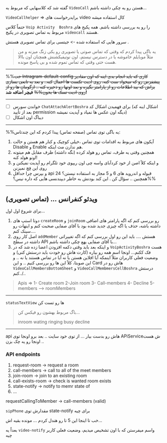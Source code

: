 گفته شد که کلاسهایی که مربوط به `VideoCall` هستن رو یه چکی داشته باشم...

`VideoCallhelper` => برایدرخواست های video کال استفاده میشه

حتماً کلاس `Voip Activity  Boshra` را رو یه بررسی داشته باشم.
همه پکیج های مربوط به تماس تصویری در پکیج `videocall` هستند.

سرور هایی که استفاده شده -> جیتسی برای تماس تصویری هستش . 

> یه باگی پیدا کردم که وقتی که تماس صوتی یا تصویری رو یکی زنگ میزنه و من مثلاً موبایلم خاموشه یا در دسترس نیستم، اون نوتیفیکشنش همچنان اون باالا هست حتی وقتی که تماس تموم شده و بی پاسخ مونده.


------------------------------------------------------------------------
 %%~~خب Intragram-default-config
  کاری که باید انجام بدی اینه که اون مقادیر پیشفرض رو که میخواد ست کنه، روی ادیت تکست ها اعمال کنه.. 
و بعد یه تابعی بسازی براش که بید اطلاعات رو از پارامتر بگیره و بعد اونها رو ذخیره کنه .. 
ارگومان ها رو از روی ادیت تسک ها بخون%%~~
**فیچر اضافه شد!**

------------------------------------------------------------------------

-  [ ] خواندن سورس `ChatAttachAlertBoshra` برای فهمیدن اشکال کد (اشکال اینه که بعد از تأیید permission دیگه اون عکس ها نمیاد و  آپدیت نمیشه)  
-  [ ] دیباگ اون اشکال
--------------------------------------------------------------------------
%%یه باگی توی تماس (صفحه تماس) پیدا کردم که این چندتاس:
1. آیکون های مربوط به اقدامات توی تماس ،خیلی کوچیک و کنار هم هستن و حالت Disable و Enable هم ندارن مث اینکه.
2. همچنین وقتی یه طرف، تماس رو هولد کرده (نگه داشته) طرف مقابل هم میتونه اونو هولد کنه! 
3. و اینکه کلاً اصن از خود کردآبای واسه چی اون ریپوی خود تلگرام رو آپدیت نمیکنن و روی این فِچ نمیزنن
4. و بپرس چرا حداقل api 24 قبوله و اندروید های 6 و 5 مجاز به استفاده نیستن؟
   همچنین .. سؤال کن . این کند بودنش به خاطر دیپندنسی هایی که داره نیس؟%%
------------------------------------------------------------------------
## ویدئو کنفرانس ... (تماس تصویری)

برای شروع اول اول...
1. دوتا استپ های `createRoom` و `joinRoom` رو بررسی کنم که اگه پارامتر های اضافی داشته باشه، حذف یا اگه چیزی جدید شده بود با آقای صفایی صحبت کنم و اینهات رو سینک کنم....
2. اصل کار روی `addMember` هستش ....  باید این رو اول بررسی کنم که اگه تغییراتی داشته در سطح API با آقای صفایی یهع چکی داشته باشم...
3. و اینکه  بعد باید وقتی دکمه افزودن اعضا زده شد که در `VoipActivityBoshra` هست فک ککنم... 
   اونجا اسم همه رو بیاره (کارت هاش رو خودت باید درستش کنی) و وضعیت فعلی کاربران مثلاً اینمکه آیا افلاین هستن یا نه آیا در تماس هستند یا نه .. و این صوبتا، کلاً این ها رو بررسی کنیم .. و این Card هاش رو در `VideoCallMembersBottomSheet` و `VideoCallMembmersCellBoshra` درستش کنم../..

>Apis => 
1- Create room 
2-Join room
3- Call-members
4- Decline
5-members 
--> roomMembers
------

`statusTextView` ها رو تست کن
> باگ مربوط بهشون رو فیکس کن...
> 
> inroom
> wating
> ringing
> busy
> decline

------------------------------------------------------------------------

api هاش رو بدست بیار ...
از توی خود سایت .. بعد برو اونجا توی APiServiceش هست . اونجا رو یه چک بزن.

### API endpoints

1. request-room -> request a room
2. call-members -> call to all of the meet members
3. join-room -> join to an existing room
4. call-exists-room -> check is wanted room exists
5. state-notify -> notify to memr state of 
6. ...

requestCallingToMember -> call-members (valid)


`sipPhone` مقدارش توی state-notify برای چیه

خب تا اینجا این 5 تا رو هندل کردم ... مونده بقیه اش...

بعداً یه `video-notify` واسم میفرستن که با اون تشخیص میدیم، وضعیت فعلی کاربر چیه




